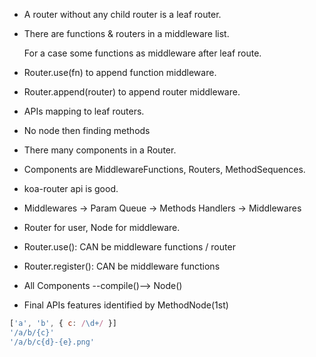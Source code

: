 * A router without any child router is a leaf router.

* There are functions & routers in a middleware list.

  For a case some functions as middleware after leaf route.

* Router.use(fn) to append function middleware.
* Router.append(router) to append router middleware.
* APIs mapping to leaf routers.

* No node then finding methods

* There many components in a Router.
* Components are MiddlewareFunctions, Routers, MethodSequences.

* koa-router api is good.

* Middlewares -> Param Queue -> Methods Handlers -> Middlewares

* Router for user, Node for middleware.

* Router.use(): CAN be middleware functions / router
* Router.register(): CAN be middleware functions

* All Components --compile()--> Node()
* Final APIs features identified by MethodNode(1st)

```js
['a', 'b', { c: /\d+/ }]
'/a/b/{c}'
'/a/b/c{d}-{e}.png'
```